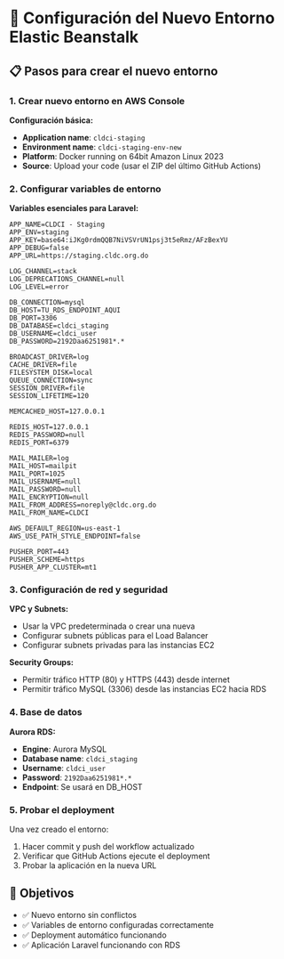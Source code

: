 # 🚀 Configuración del Nuevo Entorno Elastic Beanstalk

## 📋 Pasos para crear el nuevo entorno

### 1. Crear nuevo entorno en AWS Console

**Configuración básica:**
- **Application name**: `cldci-staging`
- **Environment name**: `cldci-staging-env-new`
- **Platform**: Docker running on 64bit Amazon Linux 2023
- **Source**: Upload your code (usar el ZIP del último GitHub Actions)

### 2. Configurar variables de entorno

**Variables esenciales para Laravel:**
```
APP_NAME=CLDCI - Staging
APP_ENV=staging
APP_KEY=base64:iJKg0rdmQQB7NiVSVrUN1psj3t5eRmz/AFzBexYU
APP_DEBUG=false
APP_URL=https://staging.cldc.org.do

LOG_CHANNEL=stack
LOG_DEPRECATIONS_CHANNEL=null
LOG_LEVEL=error

DB_CONNECTION=mysql
DB_HOST=TU_RDS_ENDPOINT_AQUI
DB_PORT=3306
DB_DATABASE=cldci_staging
DB_USERNAME=cldci_user
DB_PASSWORD=2192Daa6251981*.*

BROADCAST_DRIVER=log
CACHE_DRIVER=file
FILESYSTEM_DISK=local
QUEUE_CONNECTION=sync
SESSION_DRIVER=file
SESSION_LIFETIME=120

MEMCACHED_HOST=127.0.0.1

REDIS_HOST=127.0.0.1
REDIS_PASSWORD=null
REDIS_PORT=6379

MAIL_MAILER=log
MAIL_HOST=mailpit
MAIL_PORT=1025
MAIL_USERNAME=null
MAIL_PASSWORD=null
MAIL_ENCRYPTION=null
MAIL_FROM_ADDRESS=noreply@cldc.org.do
MAIL_FROM_NAME=CLDCI

AWS_DEFAULT_REGION=us-east-1
AWS_USE_PATH_STYLE_ENDPOINT=false

PUSHER_PORT=443
PUSHER_SCHEME=https
PUSHER_APP_CLUSTER=mt1
```

### 3. Configuración de red y seguridad

**VPC y Subnets:**
- Usar la VPC predeterminada o crear una nueva
- Configurar subnets públicas para el Load Balancer
- Configurar subnets privadas para las instancias EC2

**Security Groups:**
- Permitir tráfico HTTP (80) y HTTPS (443) desde internet
- Permitir tráfico MySQL (3306) desde las instancias EC2 hacia RDS

### 4. Base de datos

**Aurora RDS:**
- **Engine**: Aurora MySQL
- **Database name**: `cldci_staging`
- **Username**: `cldci_user`
- **Password**: `2192Daa6251981*.*`
- **Endpoint**: Se usará en DB_HOST

### 5. Probar el deployment

Una vez creado el entorno:
1. Hacer commit y push del workflow actualizado
2. Verificar que GitHub Actions ejecute el deployment
3. Probar la aplicación en la nueva URL

## 🎯 Objetivos

- ✅ Nuevo entorno sin conflictos
- ✅ Variables de entorno configuradas correctamente
- ✅ Deployment automático funcionando
- ✅ Aplicación Laravel funcionando con RDS
